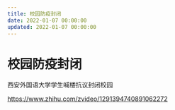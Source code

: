 ```yaml
---
title: 校园防疫封闭
date: 2022-01-07 00:00:00
updated: 2022-01-07 00:00:00
---
```


# 校园防疫封闭

西安外国语大学学生喊楼抗议封闭校园

https://www.zhihu.com/zvideo/1291394740891062272
